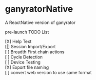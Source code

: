 # ganyratorNative
A ReactNative version of ganyrator

pre-launch TODO List

[X] Help Text  
[|] Session Import/Export  
[ ] Breadth First chain actions  
[ ] Cycle Detection  
[ ] Device Testing  
[X] Export file naming  
[ ] convert web version to use same format
